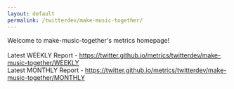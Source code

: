 ```yaml
---
layout: default
permalink: /twitterdev/make-music-together/
---
```

Welcome to make-music-together's metrics homepage!
<br><br>
Latest WEEKLY Report - <a href="https://twitter.github.io/metrics/twitterdev/make-music-together/WEEKLY">https://twitter.github.io/metrics/twitterdev/make-music-together/WEEKLY</a>
<br>
Latest MONTHLY Report - <a href="https://twitter.github.io/metrics/twitterdev/make-music-together/MONTHLY">https://twitter.github.io/metrics/twitterdev/make-music-together/MONTHLY</a>
<br>
